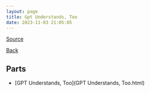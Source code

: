 ```yaml
---
layout: page
title: Gpt Understands, Too
date: 2023-11-03 21:05:05
---
```


[Source](https://arxiv.org/abs/2103.10385)

[Back](../../)

## Parts
* [GPT Understands, Too](GPT Understands, Too.html)